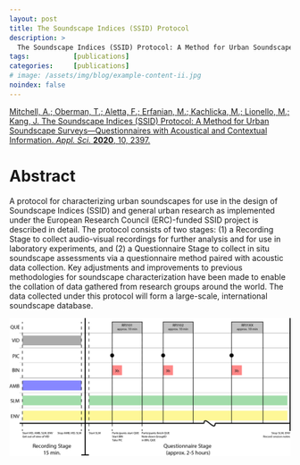 ```yaml
---
layout: post
title: The Soundscape Indices (SSID) Protocol
description: >
  The Soundscape Indices (SSID) Protocol: A Method for Urban Soundscape Surveys - Questionnaires with Acoustical and Contextual Information
tags:           [publications]
categories:     [publications]
# image: /assets/img/blog/example-content-ii.jpg
noindex: false
---
```


[Mitchell, A.; Oberman, T.; Aletta, F.; Erfanian, M.; Kachlicka, M.; Lionello, M.; Kang, J. The Soundscape Indices (SSID) Protocol: A Method for Urban Soundscape Surveys—Questionnaires with Acoustical and Contextual Information. *Appl. Sci.* **2020**, 10, 2397.](https://www.mdpi.com/2076-3417/10/7/2397)

# Abstract
A protocol for characterizing urban soundscapes for use in the design of Soundscape Indices (SSID) and general urban research as implemented under the European Research Council (ERC)-funded SSID project is described in detail. The protocol consists of two stages: (1) a Recording Stage to collect audio-visual recordings for further analysis and for use in laboratory experiments, and (2) a Questionnaire Stage to collect in situ soundscape assessments via a questionnaire method paired with acoustic data collection. Key adjustments and improvements to previous methodologies for soundscape characterization have been made to enable the collation of data gathered from research groups around the world. The data collected under this protocol will form a large-scale, international soundscape database.

![](/publications/img/Survey-Diagram_V2.png)
